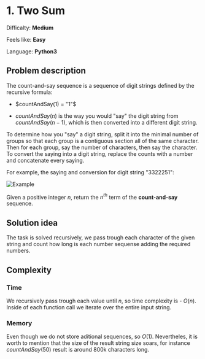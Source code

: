 # 1. Two Sum

Difficalty: **Medium**

Feels like: **Easy**

Language: **Python3**

## Problem description

The count-and-say sequence is a sequence of digit strings defined by the recursive formula:

- $countAndSay(1) = "1"$

- $countAndSay(n)$ is the way you would "say" the digit string from $countAndSay(n-1)$, which is then converted into a different digit string.

To determine how you "say" a digit string, split it into the minimal number of groups so that each group is a contiguous section all of the same character. Then for each group, say the number of characters, then say the character. To convert the saying into a digit string, replace the counts with a number and concatenate every saying.

For example, the saying and conversion for digit string "3322251":

![Example](https://assets.leetcode.com/uploads/2020/10/23/countandsay.jpg)

Given a positive integer $n$, return the $n^{th}$ term of the **count-and-say** sequence.

## Solution idea

The task is solved recursively, we pass trough each character of the given string and count how long is each number sequense adding the required numbers.

## Complexity

### Time

We recursively pass trough each value until $n$, so time complexity is - $O(n)$. Inside of each function call we iterate over the entire input string.

### Memory

Even though we do not store aditional sequences, so $O(1)$. Nevertheles, it is worth to mention that the size of the result string size soars, for instance $countAndSay(50)$ result is around 800k characters long.

